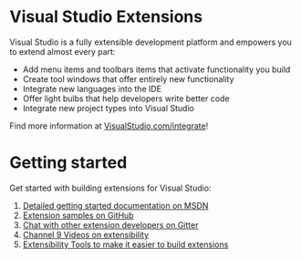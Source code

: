 # Visual Studio Extensions

Visual Studio is a fully extensible development platform and  empowers you to extend almost every part:

* Add menu items and toolbars items that activate functionality you build
* Create tool windows that offer entirely new functionality
* Integrate new languages into the IDE
* Offer light bulbs that help developers write better code
* Integrate new project types into Visual Studio
 
Find more information at [VisualStudio.com/integrate](http://visualstudio.com/integrate)!

# Getting started

Get started with building extensions for Visual Studio:

1. [Detailed getting started documentation on MSDN](https://msdn.microsoft.com/en-us/library/bb166030.aspx)
2. [Extension samples on GitHub](https://github.com/Microsoft/VSSDK-Extensibility-Samples)
3. [Chat with other extension developers on Gitter](https://gitter.im/Microsoft/extendvs)
4. [Channel 9 Videos on extensibility](https://channel9.msdn.com/Shows/Visual-Studio-Toolbox/Building-Extensions-Part-1)
5. [Extensibility Tools to make it easier to build extensions](https://visualstudiogallery.msdn.microsoft.com/ab39a092-1343-46e2-b0f1-6a3f91155aa6) 



